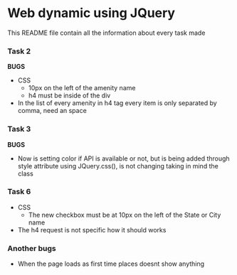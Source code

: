 # Web dynamic using JQuery

This README file contain all the information about every task made

### Task 2

**BUGS**
- CSS
    - 10px on the left of the amenity name
    - h4 must be inside of the div
- In the list of every amenity in h4 tag every item is only separated by comma, need an space

### Task 3

**BUGS**
- Now is setting color if API is available or not, but is being added through style attribute using JQuery.css(), is not changing taking in mind the class

### Task 6
- CSS
    - The new checkbox must be at 10px on the left of the State or City name
- The h4 request is not specific how it should works
    
### Another bugs
- When the page loads as first time places doesnt show anything